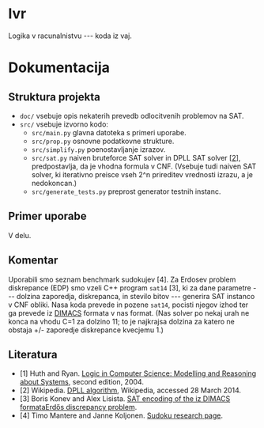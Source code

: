 lvr
===

Logika v racunalnistvu --- koda iz vaj.

# Dokumentacija 

## Struktura projekta 
 * `doc/` vsebuje opis nekaterih prevedb odlocitvenih problemov na SAT. 
 * `src/` vsebuje izvorno kodo:
   * `src/main.py` glavna datoteka s primeri uporabe.
   * `src/prop.py` osnovne podatkovne strukture. 
   * `src/simplify.py` poenostavljanje izrazov. 
   * `src/sat.py` naiven bruteforce SAT solver in DPLL SAT solver [[2](#literatura)], predpostavlja, da je vhodna formula v CNF. (Vsebuje tudi naiven SAT solver, ki iterativno preisce vseh 2^n prireditev vrednosti izrazu, a je nedokoncan.)
   * `src/generate_tests.py` preprost generator testnih instanc.

## Primer uporabe 
 V delu.

## Komentar
 Uporabili smo seznam benchmark sudokujev [4]. Za Erdosev problem diskrepance (EDP) smo vzeli C++ program `sat14` [3], ki za dane parametre --- dolzina zaporedja, diskrepanca, in stevilo bitov --- generira SAT instanco v CNF obliki. Nasa koda prevede in pozene `sat14`, pocisti njegov izhod ter ga prevede iz [DIMACS](http://www.cs.ubc.ca/~hoos/SATLIB/Benchmarks/SAT/satformat.ps) formata v nas format. (Nas solver po nekaj urah ne konca na vhodu C=1 za dolzino 11; to je najkrajsa dolzina za katero ne obstaja +/- zaporedje diskrepance kvecjemu 1.)
## Literatura 
 * [1] Huth and Ryan. [Logic in Computer Science: Modelling and Reasoning about Systems](http://www.amazon.com/Logic-Computer-Science-Modelling-Reasoning/dp/052154310X), second edition, 2004.
 * [2] Wikipedia. [DPLL algorithm](http://en.wikipedia.org/wiki/DPLL_algorithm), Wikipedia, accessed 28 March 2014.
 * [3] Boris Konev and Alex Lisista. [SAT encoding of the  iz DIMACS formataErdős discrepancy problem](http://cgi.csc.liv.ac.uk/~konev/SAT14/).
 * [4] Timo Mantere and Janne Koljonen. [Sudoku research page](http://lipas.uwasa.fi/~timan/sudoku/). 
